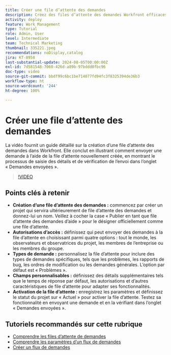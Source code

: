 ```yaml
---
title: Créer une file d’attente des demandes
description: Créez des files d’attente des demandes Workfront efficaces en définissant les autorisations d’accès, en personnalisant les types et champs des demandes, en activant la file d’attente et en testant ses fonctionnalités pour une gestion transparente de la soumission des projets.
activity: deploy
feature: Work Management
type: Tutorial
role: Admin, User
level: Intermediate
team: Technical Marketing
thumbnail: 335221.jpeg
recommendations: noDisplay,catalog
jira: KT-8958
last-substantial-update: 2024-08-05T00:00:00Z
exl-id: 7d581548-7060-426d-a89b-97bddd0fbc96
doc-type: video
source-git-commit: bbdf99c6bc1be714077fd94fc3f8325394de36b3
workflow-type: ht
source-wordcount: '244'
ht-degree: 100%

---
```


# Créer une file d’attente des demandes

La vidéo fournit un guide détaillé sur la création d’une file d’attente des demandes dans Workfront. Elle conclut en illustrant comment envoyer une demande à l’aide de la file d’attente nouvellement créée, en montrant le processus de saisie des détails et de vérification de l’envoi dans l’onglet « Demandes envoyées ».

>[!VIDEO](https://video.tv.adobe.com/v/335221/?quality=12&learn=on&enablevpops=1)

## Points clés à retenir

* **Création d’une file d’attente des demandes :** commencez par créer un projet qui servira ultérieurement de file d’attente des demandes et donnez-lui un nom. Veillez à cocher la case « Publier en tant que file d’attente des demandes d’aide » pour le désigner officiellement comme une file d’attente.
* **Autorisations d’accès :** définissez qui peut envoyer des demandes à la file d’attente en choisissant parmi quatre options : tout le monde, les observateurs et observatrices du projet, les membres de l’entreprise ou les membres du groupe.
* **Types de demande :** personnalisez la file d’attente pour inclure des types de demandes spécifiques, tels que les problèmes, les rapports de bug, les ordres de modification ou les demandes générales. L’option par défaut est « Problèmes ».
* **Champs personnalisables :** définissez des détails supplémentaires tels que le temps de réponse par défaut, les autorisations et d’autres caractéristiques de file d’attente pour adapter ses fonctionnalités.
* **Activation de la file d’attente :** enregistrez les paramètres et définissez le statut du projet sur « Actuel » pour activer la file d’attente. Testez sa fonctionnalité en envoyant une demande et en la vérifiant dans l’onglet « Demandes envoyées ».

## Tutoriels recommandés sur cette rubrique

* [Comprendre les files d’attente de demandes](/help/manage-work/request-queues/understand-request-queues.md)
* [Comprendre les paramètres d’un flux de demandes](/help/manage-work/request-queues/understand-settings-for-a-flow-request.md)
* [Créer un flux de demandes](/help/manage-work/request-queues/create-a-request-flow.md)

